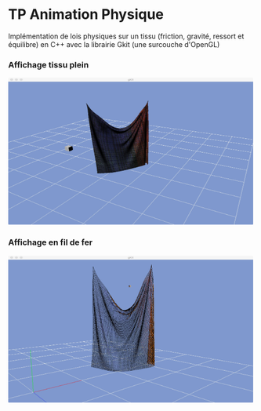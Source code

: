 # TP Animation Physique

Implémentation de lois physiques sur un tissu (friction, gravité, ressort et équilibre) en C++ avec la librairie Gkit (une surcouche d'OpenGL)

### Affichage tissu plein
<img src="https://github.com/Gwen-Ielpo/Portfolio/blob/master/Animation%20Physique/data/tissu-plein.jpg" width="500" height="300" />

### Affichage en fil de fer
<img src="https://github.com/Gwen-Ielpo/Portfolio/blob/master/Animation%20Physique/data/wire.jpg" width="500" height="300" />
